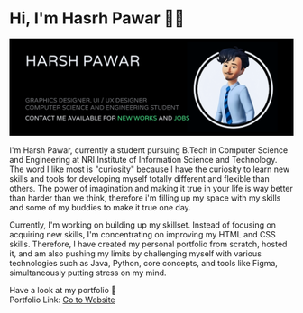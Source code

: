 # Hi, I'm Hasrh Pawar 👋🏼


<img src="https://github.com/hyperdgx/hyperdgx/blob/main/Banner.png">

I'm Harsh Pawar, currently a student pursuing B.Tech in Computer Science and Engineering at NRI Institute of Information Science and Technology. The word I like most is "curiosity" because I have the curiosity to learn new skills and tools for developing myself totally different and flexible than others. The power of imagination and making it true in your life is way better than harder than we think, therefore i'm filling up my space with my skills and some of my buddies to make it true one day.

Currently, I'm working on building up my skillset. Instead of focusing on acquiring new skills, I'm concentrating on improving my HTML and CSS skills. Therefore, I have created my personal portfolio from scratch, hosted it, and am also pushing my limits by challenging myself with various technologies such as Java, Python, core concepts, and tools like Figma, simultaneously putting stress on my mind.

Have a look at my portfolio 👀 <br>
Portfolio Link: <a href="https://harshpawar.000webhostapp.com/">Go to Website</a>

